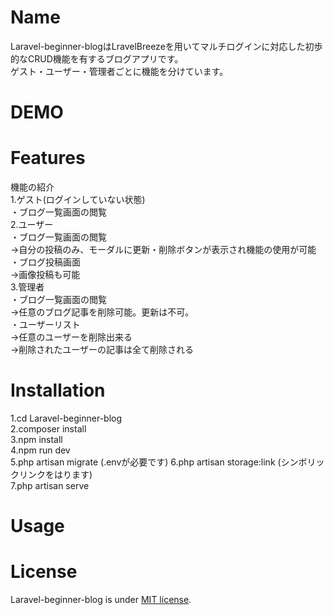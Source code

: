 # Name
 
Laravel-beginner-blogはLravelBreezeを用いてマルチログインに対応した初歩的なCRUD機能を有するブログアプリです。  
ゲスト・ユーザー・管理者ごとに機能を分けています。　
 
# DEMO
 
 
# Features
 
 機能の紹介  
 1.ゲスト(ログインしていない状態)  
 ・ブログ一覧画面の閲覧  
 2.ユーザー  
 ・ブログ一覧画面の閲覧  
 ->自分の投稿のみ、モーダルに更新・削除ボタンが表示され機能の使用が可能  
 ・ブログ投稿画面  
 ->画像投稿も可能  
 3.管理者  
 ・ブログ一覧画面の閲覧  
 ->任意のブログ記事を削除可能。更新は不可。  
 ・ユーザーリスト  
 ->任意のユーザーを削除出来る  
 ->削除されたユーザーの記事は全て削除される  
 
# Installation
 
1.cd Laravel-beginner-blog  
2.composer install  
3.npm install  
4.npm run dev  
5.php artisan migrate (.envが必要です)
6.php artisan storage:link (シンボリックリンクをはります)  
7.php artisan serve

 
# Usage
 


# License

Laravel-beginner-blog is under [MIT license](https://en.wikipedia.org/wiki/MIT_License).

